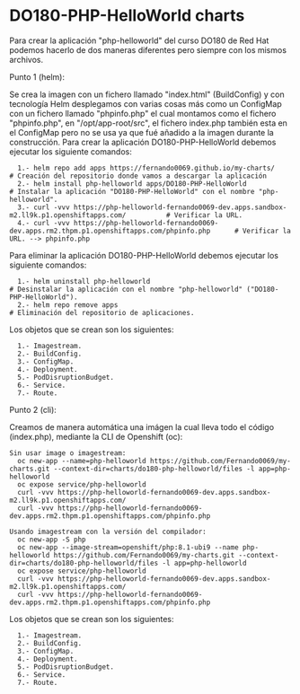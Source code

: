 # DO180-PHP-HelloWorld charts

Para crear la aplicación "php-helloworld" del curso DO180 de Red Hat podemos hacerlo de dos maneras diferentes pero siempre con los mismos archivos.

Punto 1 (helm):

Se crea la imagen con un fichero llamado "index.html" (BuildConfig) y con tecnología Helm desplegamos con varias cosas más como un ConfigMap con un fichero llamado "phpinfo.php" el cual montamos como el fichero "phpinfo.php", en "/opt/app-root/src", el fichero index.php también esta en el ConfigMap pero no se usa ya que fué añadido a la imagen durante la construcción.
Para crear la aplicación DO180-PHP-HelloWorld debemos ejecutar los siguiente comandos:
```
  1.- helm repo add apps https://fernando0069.github.io/my-charts/                                          # Creación del repositorio donde vamos a descargar la aplicación
  2.- helm install php-helloworld apps/DO180-PHP-HelloWorld                                                 # Instalar la aplicación "DO180-PHP-HelloWorld" con el nombre "php-helloworld".
  3.- curl -vvv https://php-helloworld-fernando0069-dev.apps.sandbox-m2.ll9k.p1.openshiftapps.com/          # Verificar la URL. 
  4.- curl -vvv https://php-helloworld-fernando0069-dev.apps.rm2.thpm.p1.openshiftapps.com/phpinfo.php      # Verificar la URL. --> phpinfo.php
```

Para eliminar la aplicación DO180-PHP-HelloWorld debemos ejecutar los siguiente comandos:
```
  1.- helm uninstall php-helloworld                                      # Desinstalar la aplicación con el nombre "php-helloworld" ("DO180-PHP-HelloWorld").
  2.- helm repo remove apps                                              # Eliminación del repositorio de aplicaciones.
```

Los objetos que se crean son los siguientes:
```
  1.- Imagestream.
  2.- BuildConfig.
  3.- ConfigMap.
  4.- Deployment.
  5.- PodDisruptionBudget.
  6.- Service.
  7.- Route.
```


Punto 2 (cli):

Creamos de manera automática una imágen la cual lleva todo el código (index.php), mediante la CLI de Openshift (oc):
```
Sin usar image o imagestream:
  oc new-app --name=php-helloworld https://github.com/Fernando0069/my-charts.git --context-dir=charts/do180-php-helloworld/files -l app=php-helloworld
  oc expose service/php-helloworld
  curl -vvv https://php-helloworld-fernando0069-dev.apps.sandbox-m2.ll9k.p1.openshiftapps.com/
  curl -vvv https://php-helloworld-fernando0069-dev.apps.rm2.thpm.p1.openshiftapps.com/phpinfo.php

Usando imagestream con la versión del compilador:
  oc new-app -S php
  oc new-app --image-stream=openshift/php:8.1-ubi9 --name php-helloworld https://github.com/Fernando0069/my-charts.git --context-dir=charts/do180-php-helloworld/files -l app=php-helloworld
  oc expose service/php-helloworld
  curl -vvv https://php-helloworld-fernando0069-dev.apps.sandbox-m2.ll9k.p1.openshiftapps.com/
  curl -vvv https://php-helloworld-fernando0069-dev.apps.rm2.thpm.p1.openshiftapps.com/phpinfo.php
```

Los objetos que se crean son los siguientes:
```
  1.- Imagestream.
  2.- BuildConfig.
  3.- ConfigMap.
  4.- Deployment.
  5.- PodDisruptionBudget.
  6.- Service.
  7.- Route.
```
